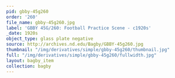 ```yaml
---
pid: gbby-45g260
order: '260'
file_name: gbby-45g260.jpg
label: 'GBBY 45G/260: Football Practice Scene - c1920s'
_date: 1920s
object_type: glass plate negative
source: http://archives.nd.edu/Bagby/GBBY-45g260.jpg
thumbnail: "/img/derivatives/simple/gbby-45g260/thumbnail.jpg"
full: "/img/derivatives/simple/gbby-45g260/fullwidth.jpg"
layout: bagby_item
collection: bagby
---
```

